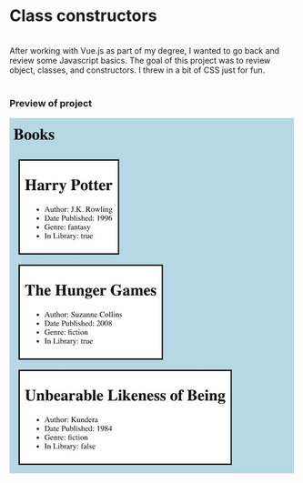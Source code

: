 <h1>Class constructors</h1> </br> <p1>After working with Vue.js as part of my degree, I wanted to go back and review some Javascript basics. The goal of this project was to review object, classes, and constructors.  I threw in a bit of CSS just for fun.</p1>
</br>
</br>
<h3>Preview of project</h3>
<img src="https://github.com/BetsyMinton/challenge3/blob/master/images/books.png" alt="preview of image showing first three books">
